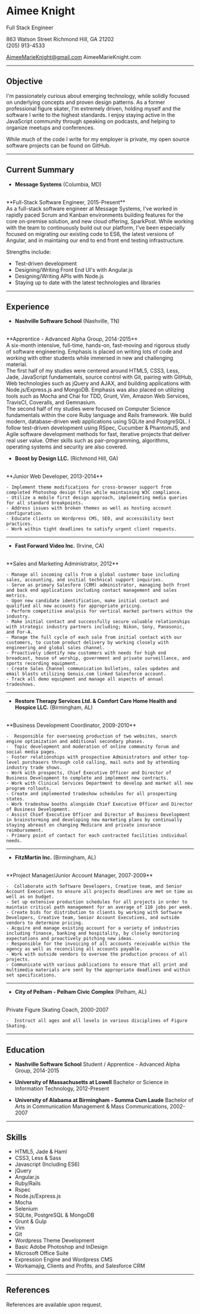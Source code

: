 Aimee Knight
===============
Full Stack Engineer

863 Watson Street
Richmond Hill, GA 21202
<br>
(205) 913-4533

AimeeMarieKnight@gmail.com
AimeeMarieKnight.com

***
Objective
---------
I'm passionately curious about emerging technology, while solidly focused on underlying concepts and proven design patterns. As a former professional figure skater, I'm extremely driven, holding myself and the software I write to the highest standards. I enjoy staying active in the JavaScript community through speaking on podcasts, and helping to organize meetups and conferences.

While much of the code I write for my employer is private, my open source software projects can be found on GitHub.

***
Current Summary
---------------

*   **Message Systems** (Columbia, MD)
<br>
    **Full-Stack Software Engineer, 2015-Present**
<br>
As a full-stack software engineer at Message Systems, I've worked in rapidly paced Scrum and Kanban environments building features for the core on-premise solution, and new cloud offering, SparkPost. While working with the team to continuously build out our platform, I've been especially focused on migrating our existing code to ES6, the latest versions of Angular, and in maintaing our end to end front end testing infrastructure.

Strengths include:

- Test-driven development
- Designing/Writing Front End UI's with Angular.js
- Designing/Writing APIs with Node.js
- Staying up to date with the latest technologies and libraries

***
Experience
---------------

*   **Nashville Software School** (Nashville, TN)
<br>
    **Apprentice - Advanced Alpha Group, 2014-2015**
<br>
    A six-month intensive, full-time, hands-on, fast-moving and rigorous study of software engineering. Emphasis is placed on writing lots of code and working with other students while immersed in new and challenging material.
<br>
    The first half of my studies were centered around HTML5, CSS3, Less, Jade, JavaScript fundamentals, source control with Git, pairing with GitHub, Web technologies such as jQuery and AJAX, and building applications with Node.js/Express.js and MongoDB. Emphasis was also placed on utilizing tools such as Mocha and Chai for TDD, Grunt, Vim, Amazon Web Services, TravisCI, Coveralls, and Gemnasium.  
<br>
    The second half of my studies were focused on Computer Science fundamentals within the core Ruby language and Rails framework. We build modern, database-driven web applications using SQLite and PostgreSQL. I follow test-driven development using RSpec, Cucumber & PhantomJS, and Agile software development methods for fast, iterative projects that deliver real user value. Other skills such as pair-programming, algorithms, operating systems and security are also covered.

*   **Boost by Design LLC.** (Richmond Hill, GA)
<br>
    **Junior Web Developer, 2013-2014**

    - Implement theme modifications for cross-browser support from completed Photoshop design files while maintaining W3C compliance.
    - Utilize a mobile first design approach, implementing media queries for all standard breakpoints.
    - Address issues with broken themes as well as hosting account configuration.
    - Educate clients on Wordpress CMS, SEO, and accessibility best practices.
    - Work within tight deadlines to satisfy urgent client requests.

***
*   **Fast Forward Video Inc.** (Irvine, CA)
<br>
    **Sales and Marketing Administrator, 2012**

    - Manage all incoming calls from a global customer base including sales, accounting, and initial technical support inquiries.
    - Serve as primary Salesfore (CRM) administrator, managing both front and back end applications including contact management and sales metrics.
    - Upon new candidate identification, make initial contact and qualified all new accounts for appropriate pricing. 
    - Perform competitive analysis for vertical market partners within the industry.
    - Make initial contact and successfully secure valuable relationships with strategic industry partners including; Nikon, Sony, Panasonic, and For-A. 
    - Manage the full cycle of each sale from initial contact with our customers, to custom product delivery by working closely with engineering and global sales channel.
    - Proactively identify new customers with needs for high end broadcast, house of worship, government and private surveillance, and sports recording equipment.
    - Create Sales Channel communication bulletins, sales updates and email blasts utilizing Genuis.com linked Salesforce account. 
    - Track all demo equipment and manage all aspects of annual tradeshows.

***
*   **Restore Therapy Services Ltd. & Comfort Care Home Health and Hospice LLC.** (Birmingham, AL)
<br>
    **Business Development Coordinator, 2009-2010**

    -  Responsible for overseeing production of two websites, search engine optimization and additional secondary phases.
    -  Topic development and moderation of online community forum and social media pages.
    - Foster relationships with prospective Administrators and other top-level purchasers through cold calling, mail outs and by attending industry trade shows.
    - Work with prospects, Chief Executive Officer and Director of Business Development to complete and implement new contracts.
    - Work with Clinical Services Department to develop and market all new program rollouts.
    - Create and implemented tradeshow schedules for all prospecting states.
    - Work tradeshow booths alongside Chief Executive Officer and Director of Business Development.
    - Assist Chief Executive Officer and Director of Business Development in brainstorming and developing new marketing plans by continually staying abreast on changing Medicare and private insurance reimbursement.
    - Primary point of contact for each contracted facilities individual needs.

***
*   **FitzMartin Inc.** (Birmingham, AL)
<br>
    **Project Manager/Junior Account Manager, 2007-2009**

    -  Collaborate with Software Developers, Creative team, and Senior Account Executives to ensure all projects deadlines are met on time as well as on budget.
    - Set up extensive production schedules for all projects in order to maintain critical path management for an average of 110 jobs per week.
    - Create bids for distribution to clients by working with Software Developers, Creative team, Senior Account Executives, and outside vendors to determine pricing.
    - Acquire and manage existing account for a variety of industries including finance, banking and hospitality, by closely monitoring expectations and proactively pitching new ideas.
    - Responsible for the invoicing of all accounts receivable within the agency as well as reconciling all accounts payable.
    - Work with outside vendors to oversee the production process of all projects.
    - Communicate with various publications to ensure that all print and multimedia materials are sent by the appropriate deadlines and within set specifications.

***
*   **City of Pelham - Pelham Civic Complex** (Pelham, AL)
<br>
    Private Figure Skating Coach, 2000-2007

    -  Instruct all ages and all levels in various disciplines of Figure Skating.

***
Education
---------

*   **Nashville Software School**
    Student / Apprentice - Advanced Alpha Group, 2014-2015


*   **University of Massachusetts at Lowell**
    Bachelor or Science in Information Technology, 2012-Present


*   **University of Alabama at Birmingham  - Summa Cum Laude**
    Bachelor of Arts in Communication Management & Mass Communications, 2002-2007

***
Skills
------

*  HTML5, Jade & Haml
*	CSS3, Less & Sass
*	Javascript (Including ES6)
*	jQuery
*	Angular.js
*  Ruby/Rails
*  Rspec
*  Node.js/Express.js
*  Mocha
*  Selenium
*  SQLite, PostgreSQL & MongoDB
*  Grunt & Gulp
*  Vim
*  Git
*	Wordpress Theme Development
*	Basic Adobe Photoshop and InDesign
*	Microsoft Office Suite
*	Expression Engine and Wordpress CMS
*	Workamajig, Clients and Profits, and Salesforce CRM

***
References
------
References are available upon request.
